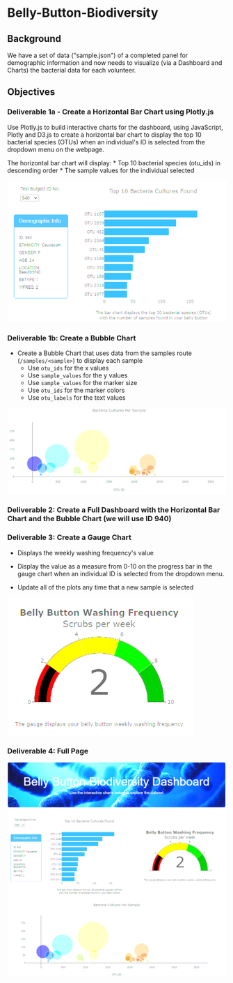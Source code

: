 # Belly-Button-Biodiversity


## Background

We have a set of data ("sample.json") of a completed panel for demographic information and now needs to visualize (via a Dashboard and Charts) the bacterial data for each volunteer.


## Objectives

### Deliverable 1a - Create a Horizontal Bar Chart using Plotly.js

Use Plotly.js to build interactive charts for the dashboard, using JavaScript, Plotly and D3.js to create a horizontal bar chart to display the top 10 bacterial species (OTUs) when an individual's ID is selected from the dropdown menu on the webpage.

The horizontal bar chart will display:
	* Top 10 bacterial species (otu_ids) in descending order
	* The sample values for the individual selected

![](Images/dashboard.png)


### Deliverable 1b: Create a Bubble Chart

* Create a Bubble Chart that uses data from the samples route (`/samples/<sample>`) to display each sample
    * Use `otu_ids` for the x values
    * Use `sample_values` for the y values
    * Use `sample_values` for the marker size
    * Use `otu_ids` for the marker colors
    * Use `otu_labels` for the text values

![](Images/Bubble_chart.png)

### Deliverable 2: Create a Full Dashboard with the Horizontal Bar Chart and the Bubble Chart (we will use ID 940)

### Deliverable 3: Create a Gauge Chart

* Displays the weekly washing frequency's value
* Display the value as a measure from 0-10 on the progress bar in the gauge chart when an individual ID is selected from the dropdown menu.

* Update all of the plots any time that a new sample is selected

![](Images/Gauge_chart.png)

### Deliverable 4: Full Page

![](Images/full_page.png)

